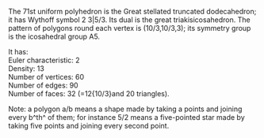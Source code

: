 The 71st uniform polyhedron is the Great stellated truncated
dodecahedron; it has Wythoff symbol 2 3|5/3. Its dual is the great
triakisicosahedron. The pattern of polygons round each vertex is
(10/3,10/3,3); its symmetry group is the icosahedral group A5.

It has:\
 Euler characteristic: 2\
 Density: 13\
 Number of vertices: 60\
 Number of edges: 90\
 Number of faces: 32 (=12{10/3}and 20 triangles).

Note: a polygon a/b means a shape made by taking a points and joining
every b^th^ of them; for instance 5/2 means a five-pointed star made by
taking five points and joining every second point.
